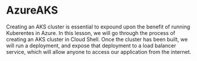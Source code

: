 # AzureAKS
Creating an AKS cluster is essential to expound upon the benefit of running Kuberentes in Azure. In this lesson, we will go through the process of creating an AKS cluster in Cloud Shell. Once the cluster has been built, we will run a deployment, and expose that deployment to a load balancer service, which will allow anyone to access our application from the internet.
